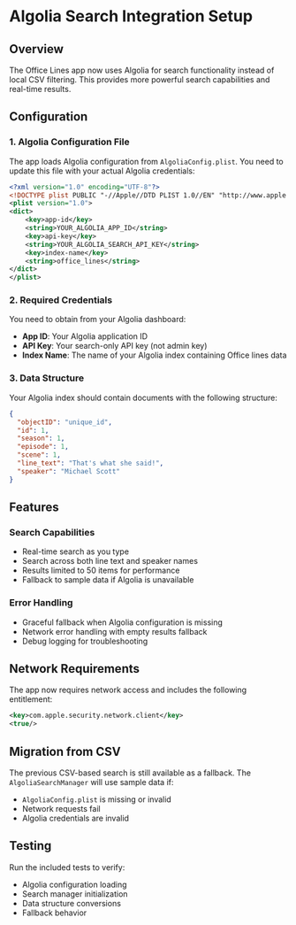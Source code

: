 # Algolia Search Integration Setup

## Overview

The Office Lines app now uses Algolia for search functionality instead of local CSV filtering. This provides more powerful search capabilities and real-time results.

## Configuration

### 1. Algolia Configuration File

The app loads Algolia configuration from `AlgoliaConfig.plist`. You need to update this file with your actual Algolia credentials:

```xml
<?xml version="1.0" encoding="UTF-8"?>
<!DOCTYPE plist PUBLIC "-//Apple//DTD PLIST 1.0//EN" "http://www.apple.com/DTDs/PropertyList-1.0.dtd">
<plist version="1.0">
<dict>
	<key>app-id</key>
	<string>YOUR_ALGOLIA_APP_ID</string>
	<key>api-key</key>
	<string>YOUR_ALGOLIA_SEARCH_API_KEY</string>
	<key>index-name</key>
	<string>office_lines</string>
</dict>
</plist>
```

### 2. Required Credentials

You need to obtain from your Algolia dashboard:
- **App ID**: Your Algolia application ID
- **API Key**: Your search-only API key (not admin key)
- **Index Name**: The name of your Algolia index containing Office lines data

### 3. Data Structure

Your Algolia index should contain documents with the following structure:

```json
{
  "objectID": "unique_id",
  "id": 1,
  "season": 1,
  "episode": 1,
  "scene": 1,
  "line_text": "That's what she said!",
  "speaker": "Michael Scott"
}
```

## Features

### Search Capabilities
- Real-time search as you type
- Search across both line text and speaker names
- Results limited to 50 items for performance
- Fallback to sample data if Algolia is unavailable

### Error Handling
- Graceful fallback when Algolia configuration is missing
- Network error handling with empty results fallback
- Debug logging for troubleshooting

## Network Requirements

The app now requires network access and includes the following entitlement:
```xml
<key>com.apple.security.network.client</key>
<true/>
```

## Migration from CSV

The previous CSV-based search is still available as a fallback. The `AlgoliaSearchManager` will use sample data if:
- `AlgoliaConfig.plist` is missing or invalid
- Network requests fail
- Algolia credentials are invalid

## Testing

Run the included tests to verify:
- Algolia configuration loading
- Search manager initialization
- Data structure conversions
- Fallback behavior